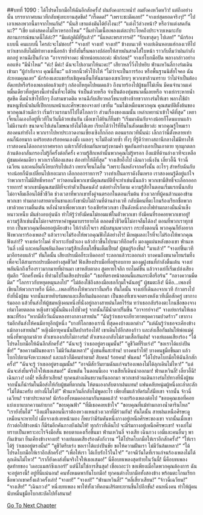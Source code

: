##บทที่ 1090 : ได้โปรดโบกมือให้ฉันอีกสักครั้ง!
ฝนยังคงกระหน่ำ!
ลมยังคงหวีดหวิว!
แต่ถึงอย่างนั้น บรรยากาศบนเวทีกลับพุ่งทะยานสุดขีด!
“กรี๊ดดด!”
“เพราะชะมัดเลย!”
“จางเย่สุดยอดจริงๆ!”
“ไปเอาเพลงพวกนี้มาจากไหนกัน!”
“นั่นสิ เขาแต่งมันได้ยังไงนะ!”
“แต่งไว้ล่วงหน้า? หรือว่าแต่งสดกันนะ?”
“เชี่ย แต่งสดคงไม่ไหวหรอกไหม”
“งั้นทำไมเนื้อเพลงแต่ละประโยคถึงประจวบเหมาะกับสถานการณ์ขนาดนี้ได้ล่ะ?”
“มีแต่ภูติผีที่รู้แล้ว!”
“นี่แหละพรสวรรค์!”
“รักเขาสุดๆ ไปเลย!”
“นักร้องแบบนี้ คนแบบนี้ ใครล่ะจะไม่ชอบ!”
“จางเย่! จางเย่! จางเย่!”
ข้างบนเวที
จางเย่เดินหอบแฮ่กลงเวทีไป ทว่าเขากลับไม่มีท่าทางเหนื่อยล้า ซ้ำยังยิ้มรื่นพลางปล่อยให้สายฝนสาดใส่ใบหน้า ราวกับลืมว่าฝนกำลังตกอยู่
หานฉีเป็นกังวล “อาจารย์จางคะ พักหน่อยเถอะค่ะ พักก่อน!”
จางเย่โบกมือปัด พลางกล่าวอย่างคอแห้ง “มีน้ำไหม”
“ค่ะ! มีค่ะ! ฉันจะไปเอามาให้นะคะ!” เสียวหลวี่วิ่งไปหยิบ
ฟ่านเหวินลี่กางร่มเดินเข้ามา “ผู้กำกับจาง คุณนี่ก็นะ” แล้วยกนิ้วหัวโป้งให้ “ไม่ว่าจะเป็นการร้อง หรือพื้นฐานนิสัยใจคอ ฉันล่ะยอมคุณเลย”
นักร้องและแขกรับเชิญคนอื่นก็หันมามองเขาเงียบๆ
พวกเขาล้วนทราบ ว่าไม่จำเป็นต้องอัดเทปหรือร้องเพลงต่อแล้วแท้ๆ กล้องก็หยุดไปหมดแล้ว ถึงนายร้องไปผู้ชมก็ไม่เห็น มีคนจำนวนแค่หมื่นเดียวที่อยู่ตรงนี้เท่านั้นที่จะได้ยิน จำเป็นด้วยหรือ จำเป็นต้องทุ่มขนาดนี้เลยหรือ
จางเย่กระหายน้ำสุดขีด ดื่มน้ำเข้าไปอึกๆ ถึงสามขวดติด
หานฉีกับเสียวหลวี่ขนาบข้างซ้ายขวากางร่มให้เขา พลางใช้ผ้าขนหนูซับน้ำฝนที่เปียกบนหน้าและศีรษะของจางเย่
เขายิ้ม “ผมไม่เหมือนพวกคุณ คุณสมบัติตั้งต้นของพวกคุณล้วนดีกว่า เริ่มก้าวแรกมาก็ไปได้ไกลกว่า ส่วนเรื่องของผมนั้น เหล่าเหยาน่าเข้าใจดีที่สุด”
เหยาเจี้ยนไฉเองก็อยู่ที่เวทีในวันนี้ด้วยเช่นกัน เมื่อเขาได้ยินก็ยิ้มขำ “เริ่มมาฉันกับจางน้อยก็โดนแบนแล้ว ไม่มีงานทำ ขนาดจะไปเล่นโฆษณายังไม่ได้เลย เรียกได้ว่าไร้ที่ยืนในสังคมเชียวล่ะ พวกคุณรู้ไหมเราสองคนทำยังไง พวกเราไปหาประกวดงานเซี่ยงเซิงกิ๊กก๊อก ตอนแรกเวทีนั้นน่ะ เล็กกว่านี้ตั้งหลายเท่า คนก็น้อยมาก แค่ร้อยสองร้อยคนเองมั้ง เผลอๆ จะไม่ถึงด้วยซ้ำ ทั้งๆ ที่รู้ดีว่าทางสถานีกลางไม่มีทางให้เราสองคนได้ออกอากาศหรอก แต่เราก็ยังซ้อมกันหามรุ่งหามค่ำ พูดกันอย่างเอาเป็นเอาตาย ทุกมุกตลกล้วนต้องกลั่นกรองไม่รู้กี่ครั้งต่อกี่ครั้ง ความรู้สึกเหล่านั้นพวกคุณไม่รู้หรอก ถึงแม้ที่ด้านล่างเวทีจะเหลือผู้ชมแค่คนเดียว พวกเราก็ต้องแสดง ต้องทำให้ดีที่สุด”
จางเสียอึ้งไป
เฉินกวงนิ่งงัน
เลี่ยวอี้ฉี จ้าวฉี่เฉวียน และคนอื่นก็เงียบกริบไปแล้ว
เหยาเจี้ยนไฉยิ้ม “เพราะงั้นหลังจากครั้งนั้น อะไรๆ สำหรับฉันกับจางน้อยก็นับเปลี่ยนไปเยอะมาก เลือกออกรายการ? วางท่าเป็นดาราดังงั้นเหรอ เราสองคนรู้ดีอยู่แก่ใจว่าพวกเราไม่มีสิทธิ์หรอก”
ทว่าตอนนี้พวกเขามีคุณสมบัติที่จะทำเช่นนั้นแล้ว
พวกเขามีสิทธิ์จะเลือกออกรายการ!
พวกเขามีคุณสมบัติที่จะทำตัวเป็นคนดัง!
แต่อย่างไรก็ตาม ความรู้สึกในตอนเริ่มแรกนั้นกลับไม่อาจลืมเลือนได้ชั่วชีวิต ช่วงเวลาที่พวกเขาทั้งคู่จนตรอกในตอนเริ่มต้น ช่วงเวลาที่ผู้คนล้วนมองข้ามพวกเขา ท่ามกลางสายตาเย็นชาและกังขานับไม่ถ้วนที่ด้านล่างเวที กลับมีคนที่ตะโกนร้องเรียกชื่อพวกเขาด้วยความตื่นเต้น หลั่งน้ำตาเพื่อพวกเขา ร้องเชียร์พวกเขา เป็นดังหนึ่งกองไฟท่ามกลางผืนน้ำแข็งหนาวเหน็บ มันช่างอบอุ่นนัก ทำให้รู้ว่ายังมีคนไม่ยอมแพ้ในตัวพวกเขา ยังมีคนที่รอคอยพวกเขาอยู่! ความรู้สึกเช่นนั้นไม่อาจสรรหาคำพูดมาบรรยายได้ ตลอดชั่วชีวิตนี้ไม่อาจลืมได้ลง!
ตอนที่พวกเราทุกข์ยาก เป็นพวกคุณที่คอยอยู่เคียงข้าง ให้กำลังใจเรา สนับสนุนพวกเรา
กระทั่งตอนนี้ พวกคุณก็ยังอยากฟังพวกเราร้องเพลง?
แล้วเราจะไม่ร้องให้พวกคุณฟังได้อย่างไร!
มีเหตุผลอะไรที่จะไม่ร้องให้พวกคุณฟังเล่า!?
จางเย่คว้าไมค์ หัวเราะกับตัวเอง แล้วก้าวขึ้นไปบนเวทีอีกครั้ง
มองดูแผ่นหลังของเขา ฟ่านเหวินลี่ เอมี่ และคนอื่นพลันเกิดความรู้สึกเลื่อมใสขึ้นเต็มเปี่ยม!
ผู้ชมกู่ร้องขึ้น!
“มาแล้ว!”
“จางเย่ขึ้นเวทีมาอีกรอบแล้ว!”
ทันใดนั้น เสียงปรบมือก็ระเบิดออก!
ระลอกแล้วระลอกเล่า บางคนถึงขนาดโยนร่มทิ้งเพื่อจะได้สามารถปรบมืออย่างสุดชีวิต!
ฟังเสียงปรบมือที่อยู่รอบกาย มองดูฝูงชนที่กำลังตื่นเต้น จางเย่พลันนึกถึงเรื่องราวมากมายที่ผ่านมา เขาหลับตาลง สูดหายใจลึก
ยกไมค์ขึ้น
แล้วจางเย่ก็เริ่มเปล่งเสียงทุ้มลึก
“อีกครั้งหนึ่ง ที่ท่วมไปในเสียงปรบมือ”
“เธอที่ตรงหน้าตอนนี้แสนกระตือรือร้น”
“กลางความมืดมิด”
“โลกราวกับหยุดหมุนลงไป”
“ไม่ต้องใช้ถึงสองมือเธอก็กุมใจฉันอยู่”
ผู้ชมตะลึง!
นี่คือ...เพลงที่เขียนให้พวกเราหรือ
นี่คือ...เพลงที่ร้องให้พวกเรางั้นหรือ
ทันใดนั้น จางเย่ก็เดินลงจากเวที ก้าวตรงไปยังที่นั่งผู้ชม จากนั้นเขาหยิบร่มพกและเสื้อกันฝนออกมา เป็นของที่เขาเจอตรงหลังเวทีเมื่อสักครู่ เขากางร่มออก แล้วยื่นส่งให้ผู้ชมหญิงคนหนึ่งที่นั่งอยู่กลางสายฝนโดยไร้ร่ม ทว่าเธอกลับร้องตะโกนชื่อของจางเย่มาโดยตลอด
หญิงสาวผู้นั้นมึนงงไปชั่วครู่ จากนั้นก็มีน้ำตาปริ่มขึ้น “อาจารย์จาง!”
จางเย่ยกร่มให้เธอ ขณะที่ร้อง
“หากมีสักวันฉันหลงทางกลางสายฝน”
“ฉันรู้ว่าเธอจะเยียวยาหยุดความปวดร้าว”
เขากางร่มอีกอันส่งให้คนมีอายุอีกผู้หนึ่ง
“บางทีโลกของเรานี้ ที่สุดคงบ้างแตกต่าง”
“แต่ฉันรู้ว่าเธอจะเคียงข้างแม้กลางสายฝน!”
หญิงมีอายุคนนั้นปิดปากร้องไห้!
เขาเดินไปอีกสองก้าว และส่งเสื้อกันฝนให้พ่อแม่คู่หนึ่งที่พาลูกมาด้วย
ตัวเขาเองกลับไม่กางร่ม!
ตัวเขาเองกลับไม่สวมเสื้อกันฝน!
จางเย่แผดเสียงร้อง
“ได้โปรดโบกมือให้ฉันอีกสักครั้ง!”
“ฉันจะรู้ ว่าเธออยู่ตรงมุมนั้น!”
“ดูชีวิตที่รีบเร่ง!”
“ขอเราได้แบ่งปันชัย!”
“ขอความฝันของเรา ไม่มีวันล้มเหลว!”
ฝูงชนสั่นสะท้าน!
บางคนร่ำไห้!
บางคนชูมือขึ้นมา แล้วโบกไปตามจังหวะเพลง!
และแล้วก็มีคนทำตาม!
สิบคน!
ร้อยคน!
พันคน!
“ได้โปรดโบกมือให้ฉันอีกสักครั้ง!”
“ฉันจะรู้ ว่าเธออยู่ตรงมุมนั้น!”
“อาจมีสักวันยามฉันแก่จนร้องเพลงไม่ได้ลุกเดินไม่ไหว!”
“แต่ฉันจะส่งยิ้มจริงใจให้เธอเสมอ!”
ฉับพลัน ในตอนนี้เอง จางเสียก็เดินนำออกมา!
ฟ่านเหวินลี่!
เลี่ยวอี้ฉี!
เฉินกวง!
เอมี่!
หลี่เสี่ยวเสียน!
ทุกคนต่างเดินขบวนกันออกมา
พวกเขาล้วนเดินกางร่มไปทางที่นั่งผู้ชม จากนั้นก็นำร่มในมือส่งให้กับผู้ชมที่ตากฝน ให้ตนเองกลับตากฝนแทน!
แฟนคลับหนุ่มผู้หนึ่งละล่ำละลัก “ไม่ได้นะครับ อย่างนี้ไม่ได้!”
ฟ่านเหวินลี่กลับไม่พูดอะไร เพียงยิ้มแล้วยัดร่มใส่มือเขา
จากนั้น
จ้าวฉี่เฉวียน!
ราชาประหลาด!
นักร้องทั้งหมดออกมากันหมดแล้ว!
จางเย่ร้องเพลงต่อไป
“ขอบคุณเธอที่คอยแบ่งเบาแบกความลำบาก”
“ขอบคุณฟ้า”
“ที่มีเธอคอยเข้าใจ”
“ขอบคุณที่แม้ท่ามกลางน้ำตารินไหล”
“เรายังยิ้มได้”
“ถึงแม้ในตอนนี้เราต้องหวงแหนช่วงเวลาที่มีร่วมกัน!
ทันใดนั้น สายฝนเหนือศีรษะดูเหมือนจะหายไป
เมื่อจางเย่เงยหน้ามอง ก็พบว่ามีร่มคันหนึ่งกางอยู่เหนือศีรษะของเขา
จากนั้นเมื่อเขาก้าวต่อไปข้างหน้า ก็มีร่มอีกคันกางบังฝนให้!
ทุกก้าวที่เดินไป จะมีร่มกางอยู่เหนือศีรษะเขา!
จางเย่ไม่ทราบเป็นเพราะอะไรจึงมือสั่น ขอบตาแดงเรื่อขึ้นมา
ฟ่านเหวินลี่ จางเสีย เฉินกวง เอมี่และคนอื่นๆ พากันเข้ามา ยืนเคียงข้างจางเย่!
จางเย่แผดเสียงร้องดังกังวาน
“ได้โปรดโบกมือให้เราอีกสักครั้ง!”
“ให้เราได้รู้ ว่าเธออยู่ตรงนั้น!”
“ดูชีวิตรีบเร่ง ขอเราได้แบ่งปันชัย ขอให้ความฝันเรา ไม่มีวันล้มเหลว!”
“ได้โปรดโบกมือให้เราอีกสักครั้ง!”
“เพื่อให้เรา ได้เก็บรักไว้ในใจ!”
“อาจมีวันใดที่เราแก่จนร้องเพลงไม่ได้ลุกเดินไม่ไหว!”
“เราก็ยังคงส่งยิ้มจริงใจให้เธอเสมอ!”
นี่คือบทเพลงสุดท้ายในวันนี้!
นี่คือบทเพลงสุดท้ายของ ‘เดอะแมสก์ซิงเกอร์!’
แต่นี่ไม่ใช่การสิ้นสุด!
เชื่อเถอะว่า ขอเพียงเมื่อใดพวกคุณต้องการ
ฉันจะอยู่ตรงนี้!
อยู่ที่นี่แน่นอน!
คนทั้งหมดพากันโบกมือ!
ทุกคนต่างโบกมือทั้งสองข้าง พร้อมตะโกนเรียกชื่อพวกเขาครั้งแล้วครั้งเล่า!
“จางเย่!”
“จางเย่!”
“ฟ่านเหวินลี่!”
“หลี่เสี่ยวเสียน!”
“จ้าวฉี่เฉวียน!”
“จางเสีย!”
“เฉินกวง!”
หนึ่งบทเพลง พาให้ทั้งเวทีคอนเสิร์ตทะยานขึ้นไปอีกขั้น!
คนหนึ่งคน ทำให้ผู้คนนับหมื่นชูมือโบกสะบัดไปทั้งสนาม!
 


[Go To Next Chapter]( ./191.md)